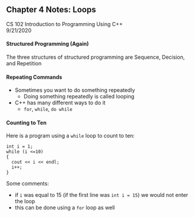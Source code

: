 ## Chapter 4 Notes: Loops
CS 102 Introduction to Programming Using C++  
9/21/2020  

#### Structured Programming (Again)
  The three structures of structured programming are Sequence, Decision, and Repetition  

#### Repeating Commands
- Sometimes you want to do something repeatedly
  - Doing something repeatedly is called looping
- C++ has many different ways to do it
  - ```for```, ```while```, ```do while```  

#### Counting to Ten
Here is a program using a ```while``` loop to count to ten:
  ```
  int i = 1;  
  while (i <=10)  
  {  
    cout << i << endl;  
    i++;  
  }  
  ```  
  Some comments:
  - if ```i``` was equal to 15 (if the first line was ```int i = 15```) we would not enter the loop  
  - this can be done using a ```for``` loop as well
  
